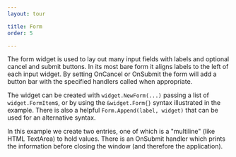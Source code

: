 ```yaml
---
layout: tour

title: Form
order: 5

---
```


The form widget is used to lay out many input fields with
labels and optional cancel and submit buttons. In its most
bare form it aligns labels to the left of each input widget.
By setting OnCancel or OnSubmit the form will add a button
bar with the specified handlers called when appropriate.

The widget can be created with `widget.NewForm(...)` passing
a list of `widget.FormItem`s, or by using the
`&widget.Form{}` syntax illustrated in the example.
There is also a helpful `Form.Append(label, widget)` that
can be used for an alternative syntax.

In this example we create two entries, one of which is a
"multiline" (like HTML TextArea) to hold values.
There is an OnSubmit handler which prints the information
before closing the window (and therefore the application).
